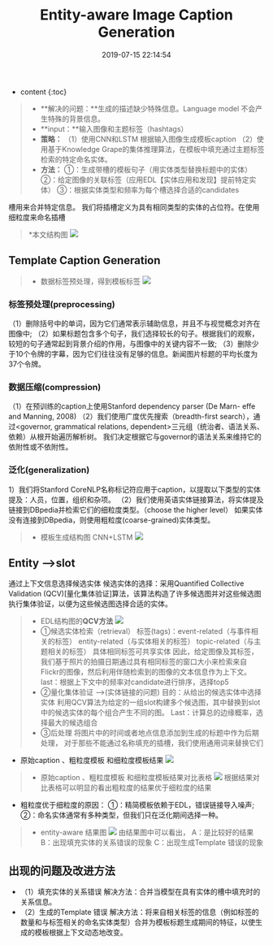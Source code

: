 ﻿---
layout: post
title:  "Entity-aware Image Caption Generation"
date:   2019-07-15 22:14:54
categories: 论文解读
tags: 基于模板的caption 2018年 EMNLP
---
* content
{:toc}

>* **解决的问题：**生成的描述缺少特殊信息。Language model 不会产生特殊的背景信息。
>* **input：**输入图像和主题标签（hashtags）
>* **策略：**
（1）使用CNN和LSTM 根据输入图像生成模板caption
（2）使用基于Knowledge Grape的集体推理算法，在模板中填充通过主题标签检索的特定命名实体。
>* **方法：**
    ①：生成带槽的模板句子（用实体类型替换标题中的实体）
    ②：给定图像的关联标签（应用EDL【实体应用和发现】提前特定实体）
    ③：根据实体类型和频率为每个槽选择合适的candidates

槽用来合并特定信息。
我们将插槽定义为具有相同类型的实体的占位符。在使用细粒度来命名插槽

>*本文结构图
![](https://i.loli.net/2019/07/15/5d2c5fa36859144590.png)

## Template Caption Generation
>* 数据标签预处理，得到模板标签
![](https://i.loli.net/2019/07/15/5d2c5fa17dd2712978.png)

### 标签预处理(preprocessing)
（1）删除括号中的单词，因为它们通常表示辅助信息，并且不与视觉概念对齐在图像中; 
（2）如果标题包含多个句子，我们选择较长的句子。根据我们的观察，较短的句子通常起到背景介绍的作用，与图像中的关键内容不一致; 
（3）删除少于10个令牌的字幕，因为它们往往没有足够的信息。新闻图片标题的平均长度为37个令牌。

### 数据压缩(compression)
（1）在预训练的caption上使用Stanford dependency parser (De Marn- effe and Manning, 2008)
（2）我们使用广度优先搜索（breadth-first search），通过<governor, grammatical relations, dependent>三元组（统治者、语法关系、依赖）从根开始遍历解析树。
我们决定根据它与governor的语法关系来维持它的依附性或不依附性。

### 泛化(generalization)
1）我们将Stanford CoreNLP名称标记符应用于caption，以提取以下类型的实体提及：人员，位置，组织和杂项。
（2）我们使用英语实体链接算法，将实体提及链接到DBpedia并检索它们的细粒度类型。（choose the higher level）
如果实体没有连接到DBpedia，则使用粗粒度(coarse-grained)实体类型。
>* 模板生成结构图 CNN+LSTM
![](https://i.loli.net/2019/07/15/5d2c5fa04de0f63585.png)

## Entity -->slot
通过上下文信息选择候选实体
候选实体的选择：采用Quantified Collective Validation (QCV)[量化集体验证]算法，该算法构造了许多候选图并对这些候选图执行集体验证，以便为这些候选图选择合适的实体。
>* EDL结构图的**QCV方法**
![](https://i.loli.net/2019/07/15/5d2c5fa10d98d58444.png)
>* ①候选实体检索（retrieval）
标签(tags)：event-related（与事件相关的标签）
   entity-related（与实体相关的标签）
   topic-related（与主题相关的标签）
具体相同标签可共享实体
因此，给定图像及其标签，我们基于照片的拍摄日期通过具有相同标签的窗口大小来检索来自Flickr的图像，然后利用伴随检索到的图像的文本信息作为上下文。
last：根据上下文中的频率对candidate进行排序，选择top5
>* ②量化集体验证 -->(实体链接的问题)
目的：从给出的候选实体中选择实体
利用QCV算法为给定的一组slot构建多个候选图，其中替换到slot中的候选实体的每个组合产生不同的图。
Last：计算总的边缘概率，选择最大的候选组合
>* ③后处理
将图片中的时间或者地点信息添加到生成的标题中作为后期处理，
对于那些不能通过名称填充的插槽，我们使用通用词来替换它们

* 原始caption 、粗粒度模板 和细粒度模板结果
![](https://i.loli.net/2019/07/15/5d2c5fa284b4e16334.png)
>* 原始caption 、粗粒度模板 和细粒度模板结果对比表格
![](https://i.loli.net/2019/07/15/5d2c5fa05d86d77354.png)
根据结果对比表格可以明显的看出粗粒度的结果优于细粒度的结果
* 粗粒度优于细粒度的原因：
    ①：精简模板依赖于EDL，错误链接导入噪声; 
    ②：命名实体通常有多种类型，但我们只在泛化期间选择一种。


>* entity-aware 结果图
![](https://i.loli.net/2019/07/15/5d2c5fa38135620914.png)
由结果图中可以看出，
A：是比较好的结果
B：出现填充实体的关系错误的现象
C：出现生成Template 错误的现象

## 出现的问题及改进方法
* （1）填充实体的关系错误
解决方法：合并当模型在具有实体的槽中填充时的关系信息。
* （2）生成的Template 错误
解决方法：将来自相关标签的信息（例如标签的数量和与标签相关的命名实体类型）合并为模板标题生成期间的特征，以使生成的模板根据上下文动态地改变。

